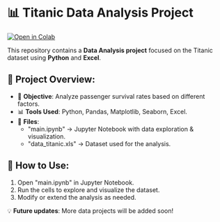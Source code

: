 # 📊 Titanic Data Analysis Project

[![Open in Colab](https://colab.research.google.com/assets/colab-badge.svg)](https://colab.research.google.com/github/FabriceGhislain7/data_analyst_scientist/blob/main/titanic_project_python/main.ipynb)


This repository contains a **Data Analysis project** focused on the Titanic dataset using **Python** and **Excel**.

## 📂 Project Overview:
- 📌 **Objective**: Analyze passenger survival rates based on different factors.
- 📊 **Tools Used**: Python, Pandas, Matplotlib, Seaborn, Excel.
- 📁 **Files**:
  - "main.ipynb" → Jupyter Notebook with data exploration & visualization.
  - "data_titanic.xls" → Dataset used for the analysis.

## 🚀 How to Use:
1. Open "main.ipynb" in Jupyter Notebook.
2. Run the cells to explore and visualize the dataset.
3. Modify or extend the analysis as needed.


💡 **Future updates**: More data projects will be added soon!
